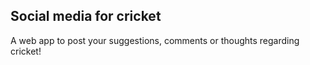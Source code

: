 ## Social media for cricket

A web app to post your suggestions, comments or thoughts regarding cricket!
